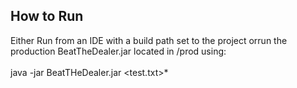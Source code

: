 ## How to Run

Either Run from an IDE with a build path set to the project orrun the production BeatTheDealer.jar located in /prod using: <br><br>
java -jar BeatTHeDealer.jar <test.txt>*
